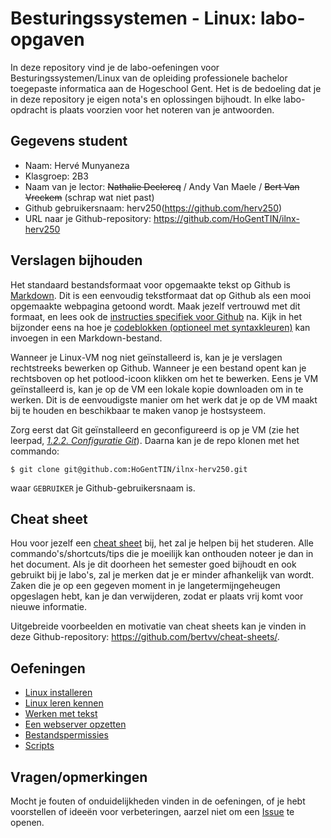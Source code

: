 # Besturingssystemen - Linux: labo-opgaven

In deze repository vind je de labo-oefeningen voor Besturingssystemen/Linux van de opleiding professionele bachelor toegepaste informatica aan de Hogeschool Gent. Het is de bedoeling dat je in deze repository je eigen nota's en oplossingen bijhoudt. In elke labo-opdracht is plaats voorzien voor het noteren van je antwoorden.

## Gegevens student

- Naam: Hervé Munyaneza
- Klasgroep: 2B3
- Naam van je lector: ~~Nathalie Declercq~~ / Andy Van Maele / ~~Bert Van Vreckem~~ (schrap wat niet past)
- Github gebruikersnaam: herv250(https://github.com/herv250)
- URL naar je Github-repository: <https://github.com/HoGentTIN/ilnx-herv250>

## Verslagen bijhouden

Het standaard bestandsformaat voor opgemaakte tekst op Github is [Markdown](https://daringfireball.net/projects/markdown/). Dit is een eenvoudig tekstformaat dat op Github als een mooi opgemaakte webpagina getoond wordt. Maak jezelf vertrouwd met dit formaat, en lees ook de [instructies specifiek voor Github](https://help.github.com/articles/getting-started-with-writing-and-formatting-on-github/) na. Kijk in het bijzonder eens na hoe je [codeblokken (optioneel met syntaxkleuren)](https://help.github.com/articles/creating-and-highlighting-code-blocks/) kan invoegen in een Markdown-bestand.

Wanneer je Linux-VM nog niet geïnstalleerd is, kan je je verslagen rechtstreeks bewerken op Github. Wanneer je een bestand opent kan je rechtsboven op het potlood-icoon klikken om het te bewerken. Eens je VM geïnstalleerd is, kan je op de VM een lokale kopie downloaden om in te werken. Dit is de eenvoudigste manier om het werk dat je op de VM maakt bij te houden en beschikbaar te maken vanop je hostsysteem.

Zorg eerst dat Git geïnstalleerd en geconfigureerd is op je VM (zie het leerpad, *[1.2.2. Configuratie Git](https://chamilo.hogent.be/index.php?application=Chamilo%5CApplication%5CWeblcms&go=CourseViewer&course=25355&tool=LearningPath&tool_action=ComplexDisplay&publication=1129388&preview_content_object_id=2846944&learning_path_action=Viewer&child_id=68023)*). Daarna kan je de repo klonen met het commando:

```ShellSession
$ git clone git@github.com:HoGentTIN/ilnx-herv250.git
```

waar `GEBRUIKER` je Github-gebruikersnaam is.

## Cheat sheet

Hou voor jezelf een [cheat sheet](cheat-sheet.md) bij, het zal je helpen bij het studeren. Alle commando's/shortcuts/tips die je moeilijk kan onthouden noteer je dan in het document. Als je dit doorheen het semester goed bijhoudt en ook gebruikt bij je labo's, zal je merken dat je er minder afhankelijk van wordt. Zaken die je op een gegeven moment in je langetermijngeheugen opgeslagen hebt, kan je dan verwijderen, zodat er plaats vrij komt voor nieuwe informatie.

Uitgebreide voorbeelden en motivatie van cheat sheets kan je vinden in deze Github-repository: <https://github.com/bertvv/cheat-sheets/>.

## Oefeningen

* [Linux installeren](labo-1-installatie.md)
* [Linux leren kennen](labo-2-verkenning.md)
* [Werken met tekst](labo-3-tekst.md)
* [Een webserver opzetten](labo-4-webserver.md)
* [Bestandspermissies](labo-5-bestandspermissies.md)
* [Scripts](labo-6-scripts.md)

## Vragen/opmerkingen

Mocht je fouten of onduidelijkheden vinden in de oefeningen, of je hebt voorstellen of ideeën voor verbeteringen, aarzel niet om een [Issue](https://github.com/HoGentTIN/ilnx-labos/issues) te openen.


